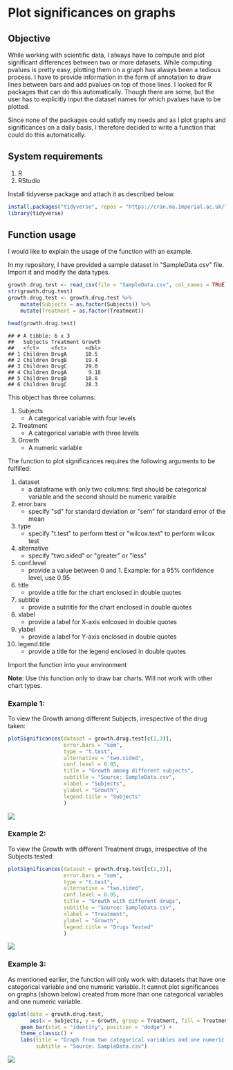 Plot significances on graphs
================

Objective
---------

While working with scientific data, I always have to compute and plot significant differences between two or more datasets. While computing pvalues is pretty easy, plotting them on a graph has always been a tedious process. I have to provide information in the form of annotation to draw lines between bars and add pvalues on top of those lines. I looked for R packages that can do this automatically. Though there are some, but the user has to explicitly input the dataset names for which pvalues have to be plotted.

Since none of the packages could satisfy my needs and as I plot graphs and significances on a daily basis, I therefore decided to write a function that could do this automatically.

System requirements
-------------------

1.  R
2.  RStudio

Install tidyverse package and attach it as described below.

``` r
install.packages("tidyverse", repos = "https://cran.ma.imperial.ac.uk/")
library(tidyverse)
```

Function usage
--------------

I would like to explain the usage of the function with an example.

In my repository, I have provided a sample dataset in "SampleData.csv" file. Import it and modify the data types.

``` r
growth.drug.test <- read_csv(file = "SampleData.csv", col_names = TRUE)
str(growth.drug.test)
growth.drug.test <- growth.drug.test %>%
    mutate(Subjects = as.factor(Subjects)) %>%
    mutate(Treatment = as.factor(Treatment))
```

``` r
head(growth.drug.test)
```

    ## # A tibble: 6 x 3
    ##   Subjects Treatment Growth
    ##   <fct>    <fct>      <dbl>
    ## 1 Children DrugA      10.5 
    ## 2 Children DrugB      19.4 
    ## 3 Children DrugC      29.0 
    ## 4 Children DrugA       9.18
    ## 5 Children DrugB      18.8 
    ## 6 Children DrugC      28.3

This object has three columns:

1.  Subjects
    -   A categorical variable with four levels
2.  Treatment
    -   A categorical variable with three levels
3.  Growth
    -   A numeric variable

The function to plot significances requires the following arguments to be fulfilled:

1.  dataset
    -   a dataframe with only two columns: first should be categorical variable and the second should be numeric varaible
2.  error.bars
    -   specify "sd" for standard deviation or "sem" for standard error of the mean
3.  type
    -   specify "t.test" to perform ttest or "wilcox.text" to perform wilcox test
4.  alternative
    -   specify "two.sided" or "greater" or "less"
5.  conf.level
    -   provide a value between 0 and 1. Example: for a 95% confidence level, use 0.95
6.  title
    -   provide a title for the chart enclosed in double quotes
7.  subtitle
    -   provide a subtitle for the chart enclosed in double quotes
8.  xlabel
    -   provide a label for X-axis enlcosed in double quotes
9.  ylabel
    -   provide a label for Y-axis enclosed in double quotes
10. legend.title
    -   provide a title for the legend enclosed in double quotes

Import the function into your environment

**Note**: Use this function only to draw bar charts. Will not work with other chart types.

### Example 1:

To view the Growth among different Subjects, irrespective of the drug taken:

``` r
plotSignificances(dataset = growth.drug.test[c(1,3)],
                  error.bars = "sem",
                  type = "t.test",
                  alternative = "two.sided",
                  conf.level = 0.95,
                  title = "Growth among different subjects",
                  subtitle = "Source: SampleData.csv",
                  xlabel = "Subjects",
                  ylabel = "Growth",
                  legend.title = "Subjects"
                  )
```

![](Readme_files/figure-markdown_github/unnamed-chunk-5-1.png)

### Example 2:

To view the Growth with different Treatment drugs, irrespective of the Subjects tested:

``` r
plotSignificances(dataset = growth.drug.test[c(2,3)],
                  error.bars = "sem",
                  type = "t.test",
                  alternative = "two.sided",
                  conf.level = 0.95,
                  title = "Growth with different drugs",
                  subtitle = "Source: SampleData.csv",
                  xlabel = "Treatment",
                  ylabel = "Growth",
                  legend.title = "Drugs Tested"
                  )
```

![](Readme_files/figure-markdown_github/unnamed-chunk-6-1.png)

### Example 3:

As mentioned earlier, the function will only work with datasets that have one categorical variable and one numeric variable. It cannot plot significances on graphs (shown below) created from more than one categorical variables and one numeric variable.

``` r
ggplot(data = growth.drug.test,
       aes(x = Subjects, y = Growth, group = Treatment, fill = Treatment)) +
    geom_bar(stat = "identity", position = "dodge") + 
    theme_classic() +
    labs(title = "Graph from two categorical variables and one numeric variable",
         subtitle = "Source: SampleData.csv")
```

![](Readme_files/figure-markdown_github/unnamed-chunk-7-1.png)
